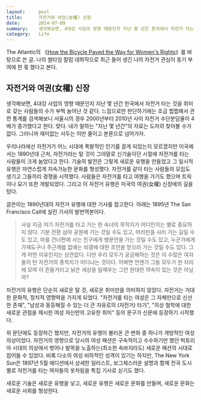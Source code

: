 ```yaml
---
layout:     post
title:      자전거와 여권(女權) 신장
date:       2014-07-09
summary:    생각해보면, 4대강 사업의 영향 때문인지 지난 몇 년간 한국에서 자전거 타는 것을 취미로 갖는 사람들의 수가 부쩍 늘어난 것 같다. 느낌으로만 판단하기에는 조금 찝찝해서 관련 통계를 검색해보니 서울시의 경우 2000년부터 2010년 사이 자전거 수단분담율이 4배가 증가했다고 한다. 맞다. 내가 말하는 "지난 몇 년간"의 자료는 도저히 찾아볼 수가 없다. 그러니까 재미없는 서두는 이만 줄이고 본론으로 넘어가자.
category:   Life
---
```


The Atlantic의 《[How the Bicycle Paved the Way for Women's Rights](https://www.theatlantic.com/technology/archive/2014/06/the-technology-craze-of-the-1890s-that-forever-changed-womens-rights/373535/)》를 바탕으로 쓴 글. 나의 썰타임 칼럼 데뷔작으로 최근 들어 생긴 나의 자전거 관심이 동기 부여에 한 몫 했다고 본다.

## 자전거와 여권(女權) 신장

생각해보면, 4대강 사업의 영향 때문인지 지난 몇 년간 한국에서 자전거 타는 것을 취미로 갖는 사람들의 수가 부쩍 늘어난 것 같다. 느낌으로만 판단하기에는 조금 찝찝해서 관련 통계를 검색해보니 서울시의 경우 2000년부터 2010년 사이 자전거 수단분담율이 4배가 증가했다고 한다. 맞다. 내가 말하는 "지난 몇 년간"의 자료는 도저히 찾아볼 수가 없다. 그러니까 재미없는 서두는 이만 줄이고 본론으로 넘어가자.

우리나라에선 자전거가 어느 시대에 폭발적인 인기를 끌게 되었는지 모르겠지만 미국에서는 1890년대 근처, 자전거라는 탈 것이 그야말로 신기술이던 시절에 자전거를 타는 사람들이 크게 늘었다고 한다. 기술의 발전은 그렇게 새로운 유행을 만들었고 그 일시적 유행은 자연스럽게 지속가능한 문화를 형성했다. 자전거를 같이 타는 사람들의 모임도 생기고 그들끼리 경쟁을 시작했다. 사람들은 자전거를 타고 여행을 가기도 했으며 트릭이나 묘기 또한 개발되었다. 그리고 이 자전거 유행은 미국의 여권(女權) 신장에의 길을 텄다.

글쓴이는 1890년대의 자전거 유행에 대한 기사를 참고한다. 아래는 1895년 The San Francisco Call에 실린 기사의 발번역본이다.

> 사실 지금 저기 자전거를 타고 가는 한 숙녀의 목적지가 어디인지는 별로 중요하지 않다. 기분 전환 삼아 공원에 가는 것일 수도 있고, 머리핀을 사러 가는 길일 수도 있고, 마을 건너편에 사는 친구에게 병문안을 가는 것일 수도 있고, 누군가에게 가재도구나 주근깨를 없애는 비결에 대한 조언을 받으러 가는 것일 수도 있다. 그게 어떤 이유인지는 상관없다. 다만 우리 모두가 궁금해하는 것은 이 수많은 여자들이 탄 자전거의 종착지가 어디냐는 것이다. 어쩌면 언젠가 그들 모두가 한 자리에 모여 이 흔들거리고 낡은 세상을 일깨우는 그런 원대한 약속이 있는 것은 아닐까?

자전거의 유행은 단순히 새로운 탈 것, 새로운 취미만을 의미하지 않았다. 자전거는 거대한 문화적, 정치적 영향력을 가지게 되었다. "자전거를 타는 여성은 그 자체만으로 신선한 존재", "남성과 동등해질 수 있는 더 큰 자유로의 (자전거) 타기", "의상 철학에 대한 새로운 관점을 제시한 여성 자신만의 고유한 취미" 등의 문구가 신문에 등장하기 시작했다.

위 문단에도 등장하긴 했지만, 자전거의 유행이 불러온 큰 변화 중 하나가 개방적인 여성 의상이었다. 자전거의 영향으로 당시의 여성 패션은 구속적이고 수수하기만 했던 빅토리아 시대의 의상에서 벗어나 발목을 노출하는(최소한 속바지라도) 새로운 패션의 시대로 접어들 수 있었다. 비록 다소의 여성 비하적인 성격이 있기는 하지만, The New York Sun은 1897년 5월 에디션에서 상세한 일러스트, 보그체스러운 설명과 함께 전국 도시별로 자전거를 타는 여자들의 옷차림을 특집 기사로 싣기도 했다.

새로운 기술은 새로운 유행을 낳고, 새로운 유행은 새로운 문화를 만들며, 새로운 문화는 새로운 사회를 형성한다.
